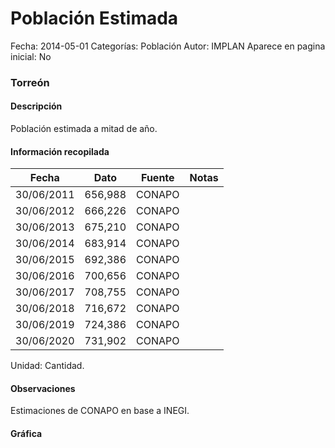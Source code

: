 Población Estimada
=====

Fecha: 2014-05-01
Categorías: Población
Autor: IMPLAN
Aparece en pagina inicial: No

### Torreón

#### Descripción

Población estimada a mitad de año.

<!-- break -->

#### Información recopilada

<table class="table table-hover table-bordered matriz">
  <thead>
    <tr><th>Fecha</th><th>Dato</th><th>Fuente</th><th>Notas</th></tr>
  </thead>
  <tbody>
    <tr><td class="centrado">30/06/2011</td><td class="derecha">656,988</td><td>CONAPO</td><td></td></tr>
    <tr><td class="centrado">30/06/2012</td><td class="derecha">666,226</td><td>CONAPO</td><td></td></tr>
    <tr><td class="centrado">30/06/2013</td><td class="derecha">675,210</td><td>CONAPO</td><td></td></tr>
    <tr><td class="centrado">30/06/2014</td><td class="derecha">683,914</td><td>CONAPO</td><td></td></tr>
    <tr><td class="centrado">30/06/2015</td><td class="derecha">692,386</td><td>CONAPO</td><td></td></tr>
    <tr><td class="centrado">30/06/2016</td><td class="derecha">700,656</td><td>CONAPO</td><td></td></tr>
    <tr><td class="centrado">30/06/2017</td><td class="derecha">708,755</td><td>CONAPO</td><td></td></tr>
    <tr><td class="centrado">30/06/2018</td><td class="derecha">716,672</td><td>CONAPO</td><td></td></tr>
    <tr><td class="centrado">30/06/2019</td><td class="derecha">724,386</td><td>CONAPO</td><td></td></tr>
    <tr><td class="centrado">30/06/2020</td><td class="derecha">731,902</td><td>CONAPO</td><td></td></tr>
  </tbody>
</table>

Unidad: Cantidad.

#### Observaciones

Estimaciones de CONAPO en base a INEGI.

#### Gráfica

<div id="Morrisbshxwaan" class="grafica"></div>
  <script>
  new Morris.Line({
    element: 'Morrisbshxwaan',
    data: [
      { fecha: '2011-06-30', dato: 656988 },
      { fecha: '2012-06-30', dato: 666226 },
      { fecha: '2013-06-30', dato: 675210 },
      { fecha: '2014-06-30', dato: 683914 },
      { fecha: '2015-06-30', dato: 692386 },
      { fecha: '2016-06-30', dato: 700656 },
      { fecha: '2017-06-30', dato: 708755 },
      { fecha: '2018-06-30', dato: 716672 },
      { fecha: '2019-06-30', dato: 724386 },
      { fecha: '2020-06-30', dato: 731902 }
    ],
    xkey: 'fecha',
    ykeys: ['dato'],
    labels: ['Dato'],
    lineColors: ['#FF5B02'],
    xLabelFormat: function(d) {
      return d.getDate()+'/'+(d.getMonth()+1)+'/'+d.getFullYear();
    },
    dateFormat: function (ts) {
      var d = new Date(ts);
      return d.getDate() + '/' + (d.getMonth() + 1) + '/' + d.getFullYear();
    }
  });
  </script>
